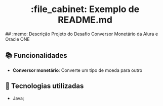 <h1 align="center">:file_cabinet: Exemplo de README.md</h1>
## :memo: Descrição
Projeto do Desafio Conversor Monetário da Alura e Oracle ONE

## :books: Funcionalidades
* <b>Conversor monetário</b>: Converte um tipo de moeda para outro
## :wrench: Tecnologias utilizadas
* Java;
